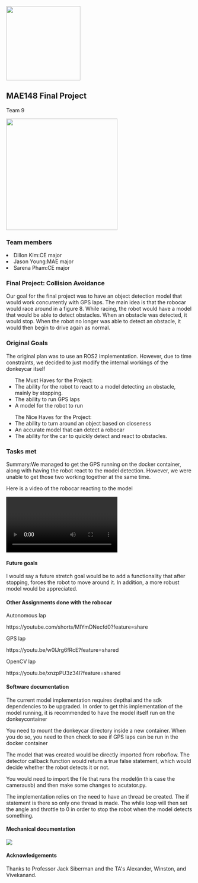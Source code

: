 <html>
<head>
<image src = "logo.JPG" width = 200px height = 200px></image>
<h2>MAE148 Final Project</h2>
<p>Team 9<p>
<image src = "robocar.JPG" width = 300px height = 300px></image>
</head>



<body>
    <section>
        <h3>Team members</h3>
        <li>Dillon Kim:CE major</li>
        <li>Jason Young:MAE major</li>
        <li>Sarena Pham:CE major</li>
        </section>
<section>

<h3>Final Project: Collision Avoidance</h3>

<p>Our goal for the final project was to have an object detection model that would work concurrently with GPS laps. The main idea is that the robocar would race around in a figure 8. While racing, the robot would have a model that would be able to detect obstacles. When an obstacle was detected, it would stop. When the robot no longer was able to detect an obstacle, it would then begin to drive again as normal.</p>



</section>

<section>

<h3>Original Goals</h3>

<p>The original plan was to use an ROS2 implementation. However, due to time constraints, we decided to just modify the internal workings of the donkeycar itself</p>

<ul>The Must Haves for the Project:
	<li>The ability for the robot to react to a model detecting an obstacle, mainly by stopping.</li>
	<li>The ability to run GPS laps</li>
	<li>A model for the robot to run</li>
</ul>

<ul>The Nice Haves for the Project:
	<li>The ability to turn around an object based on closeness</li>
	<li>An accurate model that can detect a robocar</li>
	<li>The ability for the car to quickly detect and react to obstacles. </li>
</ul>


</section>

<section>

<h3>Tasks met</h3>

<p>Summary:We managed to get the GPS running on the docker container, along with having the robot react to the model detection. However, we were unable to get those two working together at the same time.</p>

<p>Here is a video of the robocar reacting to the model</p>

<video href=IMG_3293.mov>test</video>



</section>

<section>
<h4>Future goals</h4>
<p>I would say a future stretch goal would be to add a functionality that after stopping, forces the robot to move around it. In addition, a more robust model would be appreciated.</p>

</section>

<section>
    <h4>Other Assignments done with the robocar</h4>
    <p>Autonomous lap</p>
    <link>https://youtube.com/shorts/MIYmDNecfd0?feature=share</link>
    <p>GPS lap</p>
    <link>https://youtu.be/w0lJrg6fRcE?feature=shared</link>
    <p>OpenCV lap</p>
    <link>https://youtu.be/xnzpPU3z34I?feature=shared</link>
</section>

<section>
<h4>Software documentation</h4>
<P>The current model implementation requires depthai and the sdk dependencies to be upgraded. In order to get this implementation of the model running, it is recommended to have the model itself run on the donkeycontainer</p>
<p>You need to mount the donkeycar directory inside a new container. When you do so, you need to then check to see if GPS laps can be run in the docker container</p>
<p>The model that was created would be directly imported from roboflow. The detector callback function would return a true false statement, which would decide whether the robot detects it or not.</p>
<p>You would need to import the file that runs the model(in this case the camerausb) and then make some changes to acutator.py.</p>

<p>The implementation relies on the need to have an thread be created. The if statement is there so only one thread is made. The while loop will then set the angle and throttle to 0 in order to stop the robot when the model detects something.</p>

</section>

<section>
<h4>Mechanical documentation</h4>
<image src = "diagram.JPG"></image>
</section>
</body>

<footer>
<h4>Acknowledgements</h4>
<p>Thanks to Professor Jack Siberman and the TA's Alexander, Winston, and Vivekanand.</p>

</footer>
</html>

